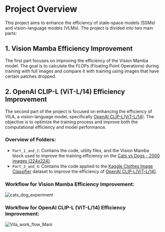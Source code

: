 # Project Overview
This project aims to enhance the efficiency of state-space models (SSMs) and vision-language models (VLMs). The project is divided into two main parts:

## 1. Vision Mamba Efficiency Improvement
The first part focuses on improving the efficiency of the Vision Mamba model. The goal is to calculate the FLOPs (Floating Point Operations) during training with full images and compare it with training using images that have certain patches dropped.

## 2. OpenAI CLIP-L (ViT-L/14) Efficiency Improvement
The second part of the project is focused on enhancing the efficiency of VILA, a vision-language model, specifically [OpenAI CLIP-L(ViT-L/14)](https://huggingface.co/openai/clip-vit-large-patch14). The objective is to optimize the training process and improve both the computational efficiency and model performance.

### **Overview of Folders:**  
* ```Part_1_and_2```: Contains the code, utility files, and the Vision Mamba block used to improve the training efficiency on the [Cats vs Dogs - 2000 images (224x224)](https://www.kaggle.com/datasets/abhinavnayak/catsvdogs-transformed/data).
* ```Part_3_and_4```: Contains the code applied to the [Kaggle Clothes Image Classifier](https://www.kaggle.com/code/marissafernandes/clothes-image-classifier/notebook) dataset to improve the efficiency of [OpenAI CLIP-L(ViT-L/14)](https://huggingface.co/openai/clip-vit-large-patch14).
  
### **Workflow for Vision Mamba Efficiency Improvement:**

![cats_dog_experiment](https://github.com/user-attachments/assets/45d04ef0-3f07-4588-817d-fdf351353e98)


### **Workflow for OpenAI CLIP-L (ViT-L/14) Efficiency Improvement:**

![Vila_work_flow_Mani](https://github.com/user-attachments/assets/56aed1f0-26f9-4f4a-b21b-fc8f3c763622)


